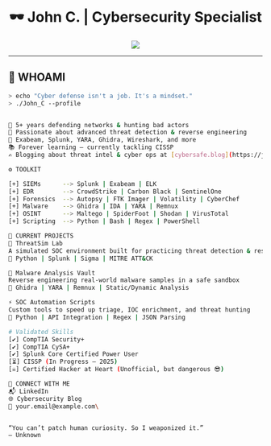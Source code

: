 
<h1 align="center">🕶️ John C. | Cybersecurity Specialist</h1>
<p align="center">
  <img src="https://readme-typing-svg.herokuapp.com/?lines=Threat+Hunter.;Digital+Forensics+Analyst.;Red+Teamer+at+Heart.;Incident+Responder.;SIEM+and+SOAR+Wizard.&center=true&width=440&height=45">
</p>

---

## 🧠 WHOAMI
```bash
> echo "Cyber defense isn't a job. It's a mindset."  
> ./John_C --profile


🎯 5+ years defending networks & hunting bad actors
👾 Passionate about advanced threat detection & reverse engineering
🧰 Exabeam, Splunk, YARA, Ghidra, Wireshark, and more
📚 Forever learning — currently tackling CISSP
✍️ Blogging about threat intel & cyber ops at [cybersafe.blog](https://joncanturk.medium.com/)

⚙️ TOOLKIT

[+] SIEMs      --> Splunk | Exabeam | ELK
[+] EDR        --> CrowdStrike | Carbon Black | SentinelOne
[+] Forensics  --> Autopsy | FTK Imager | Volatility | CyberChef
[+] Malware    --> Ghidra | IDA | YARA | Remnux
[+] OSINT      --> Maltego | SpiderFoot | Shodan | VirusTotal
[+] Scripting  --> Python | Bash | Regex | PowerShell

🧪 CURRENT PROJECTS
🧬 ThreatSim Lab
A simulated SOC environment built for practicing threat detection & response
🔧 Python | Splunk | Sigma | MITRE ATT&CK

🐍 Malware Analysis Vault
Reverse engineering real-world malware samples in a safe sandbox
🔧 Ghidra | YARA | Remnux | Static/Dynamic Analysis

⚡ SOC Automation Scripts
Custom tools to speed up triage, IOC enrichment, and threat hunting
🔧 Python | API Integration | Regex | JSON Parsing

# Validated Skills
[✔] CompTIA Security+
[✔] CompTIA CySA+
[✔] Splunk Core Certified Power User
[⏳] CISSP (In Progress – 2025)
[☠] Certified Hacker at Heart (Unofficial, but dangerous 😎)

📡 CONNECT WITH ME
📬 LinkedIn
🌐 Cybersecurity Blog
📧 your.email@example.com\


“You can’t patch human curiosity. So I weaponized it.”
– Unknown




